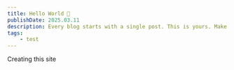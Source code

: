 ```yaml
---
title: Hello World 👋
publishDate: 2025.03.11
description: Every blog starts with a single post. This is yours. Make it great.
tags:
    - test
---
```


Creating this site
